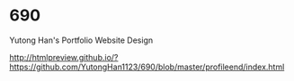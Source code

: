# 690
Yutong Han's Portfolio Website Design

http://htmlpreview.github.io/?https://github.com/YutongHan1123/690/blob/master/profileend/index.html
